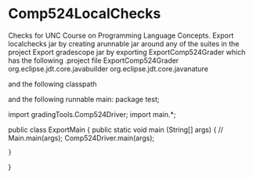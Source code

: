 # Comp524LocalChecks
Checks for UNC Course on Programming Language Concepts.
Export localchecks jar by creating arunnable jar around any of the suites in the project
Export gradescope jar by exporting ExportComp524Grader which has the following .project file
<projectDescription>
	<name>ExportComp524Grader</name>
	<comment></comment>
	<projects>
	</projects>
	<buildSpec>
		<buildCommand>
			<name>org.eclipse.jdt.core.javabuilder</name>
			<arguments>
			</arguments>
		</buildCommand>
	</buildSpec>
	<natures>
		<nature>org.eclipse.jdt.core.javanature</nature>
	</natures>
</projectDescription>

and the following classpath
<?xml version="1.0" encoding="UTF-8"?>
<classpath>
	<classpathentry kind="src" path="src"/>
	<classpathentry kind="con" path="org.eclipse.jdt.launching.JRE_CONTAINER/org.eclipse.jdt.internal.debug.ui.launcher.StandardVMType/JavaSE-10">
		<attributes>
			<attribute name="module" value="true"/>
		</attributes>
	</classpathentry>
	<classpathentry kind="lib" path="/GraderBasics/lib/weka3_6.jar"/>
	<classpathentry kind="lib" path="/GraderBasics/lib/prolog-with-dependencies.jar"/>
	<classpathentry combineaccessrules="false" kind="src" path="/LispInterpreterRelease"/>
	<classpathentry combineaccessrules="false" kind="src" path="/comp110-grader"/>
	<classpathentry combineaccessrules="false" kind="src" path="/Comp524AllChecks"/>
	<classpathentry combineaccessrules="false" kind="src" path="/GraderBasics"/>
	<classpathentry combineaccessrules="false" kind="src" path="/PlaigarismCoupler"/>
	<classpathentry combineaccessrules="false" kind="src" path="/PlayingwPlaggie"/>
	<classpathentry combineaccessrules="false" kind="src" path="/diff-match-patch"/>
	<classpathentry kind="output" path="bin"/>
</classpath>

and the following runnable main:
package test;

import gradingTools.Comp524Driver;
import main.*;

public class ExportMain {
	public static void main (String[] args) {
//		Main.main(args);
		Comp524Driver.main(args);
		
	}
}